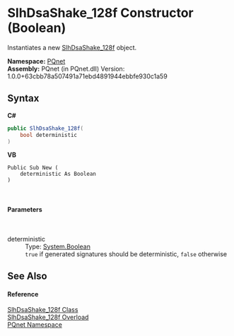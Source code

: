 # SlhDsaShake_128f Constructor (Boolean)
 

Instantiates a new <a href="3b0e03ff-5d42-259b-5a16-4a790f60951a">SlhDsaShake_128f</a> object.

**Namespace:**&nbsp;<a href="fc4f881f-e121-9cf0-ed49-65bf6b5a005d">PQnet</a><br />**Assembly:**&nbsp;PQnet (in PQnet.dll) Version: 1.0.0+63cbb78a507491a71ebd4891944ebbfe930c1a59

## Syntax

**C#**<br />
``` C#
public SlhDsaShake_128f(
	bool deterministic
)
```

**VB**<br />
``` VB
Public Sub New ( 
	deterministic As Boolean
)
```

<br />

#### Parameters
&nbsp;<dl><dt>deterministic</dt><dd>Type: <a href="https://docs.microsoft.com/dotnet/api/system.boolean" target="_blank" rel="noopener noreferrer">System.Boolean</a><br />`true` if generated signatures should be deterministic, `false` otherwise</dd></dl>

## See Also


#### Reference
<a href="3b0e03ff-5d42-259b-5a16-4a790f60951a">SlhDsaShake_128f Class</a><br /><a href="8eed894f-161e-1bc4-bc3b-4ea40dffbdaf">SlhDsaShake_128f Overload</a><br /><a href="fc4f881f-e121-9cf0-ed49-65bf6b5a005d">PQnet Namespace</a><br />